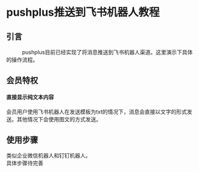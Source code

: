 # pushplus推送到飞书机器人教程

## 引言
　&emsp;&emsp;pushplus目前已经实现了将消息推送到飞书机器人渠道。这里演示下具体的操作流程。

## 会员特权
#### 直接显示纯文本内容
会员用户使用飞书机器人在发送模板为txt的情况下，消息会直接以文字的形式发送。其他情况下会使用图文的方式发送。
 
## 使用步骤
类似企业微信机器人和钉钉机器人。\
具体步骤待完善